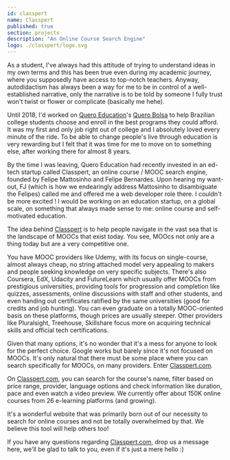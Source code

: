 ```yaml
---
id: classpert
name: Classpert
published: true
section: projects
description: "An Online Course Search Engine"
logo: ./classpert/logo.svg
---
```


As a student, I've always had this attitude of trying to understand ideas in my own terms and this has been true even during my academic journey, where you supposedly have access to top-notch teachers. Anyway, autodidactism has always been a way for me to be in control of a well-established narrative, only the narrative is to be told by someone I fully trust won't twist or flower or complicate (basically me hehe).

Until 2018, I'd worked on [Quero Education](https://quero.education)'s [Quero Bolsa](https://querobolsa.com.br) to help Brazilian college students choose and enroll in the best programs they could afford. It was my first and only job right out of college and I absolutely loved every minute of the ride. To be able to change people's live through education is very rewarding but I felt that it was time for me to move on to something else, after working there for almost 8 years.

By the time I was leaving, Quero Education had recently invested in an ed-tech startup called Classpert, an online course / MOOC search engine, founded by Felipe Mattosinho and Felipe Bernardes. Upon hearing my want-out, FJ (which is how we endearingly address Mattosinho to disambiguate the Felipes) called me and offered me a web developer role there. I couldn't be more excited ! I would be working on an education startup, on a global scale, on something that always made sense to me: online course and self-motivated education.

The idea behind [Classpert](https://classpert.com) is to help people navigate in the vast sea that is the landscape of MOOCs that exist today. You see, MOOcs not only are a thing today but are a very competitive one.

You have MOOC providers like Udemy, with its focus on single-course, almost always cheap, no string attached model very appealing to makers and people seeking knowledge on very specific subjects. There's also Coursera, EdX, Udacity and FutureLearn which usually offer MOOCs from prestigious universities, providing tools for progression and completion like quizzes, assessments, online discussions with staff and other students, and even handing out certificates ratified by the same universities (good for credits and job hunting). You can even graduate on a totally MOOC-oriented basis on these platforms, though prices are usually steeper. Other providers like Pluralsight, Treehouse, Skillshare focus more on acquiring technical skills and official tech certifications.

Given that many options, it's no wonder that it's a mess for anyone to look for the perfect choice. Google works but barely since it's not focused on MOOCs. It's only natural that there must be some place where you can search specifically for MOOCs, on many providers. Enter [Classpert.com](https://classpert.com).

On [Classpert.com](https://classpert.com), you can search for the course's name, filter based on price range, provider, language options and check information like duration, pace and even watch a video preview. We currently offer about 150K online courses from 26 e-learning platforms (and growing).

It's a wonderful website that was primarily born out of our necessity to search for online courses and not be totally overwhelmed by that. We believe this tool will help others too!

If you have any questions regarding [Classpert.com](https://classpert.com), drop us a message here, we'll be glad to talk to you, even if it's just a mere hello :)
